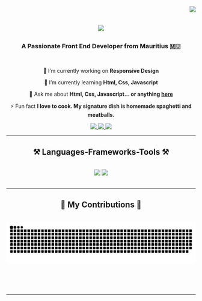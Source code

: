 <img align="right" src="https://visitor-badge.laobi.icu/badge?page_id=CodeXhale.CodeXhale" />

<h1 align="center">
    <img src="https://readme-typing-svg.herokuapp.com/?font=Righteous&size=35&center=true&vCenter=true&width=500&height=70&duration=4000&lines=Hi+There!+👋;+I'm+Ritesh!;" />
</h1>

<h3 align="center">A Passionate Front End Developer from Mauritius 🇲🇺</h3>

<br/>

<div align="center">
 
 🔭 I’m currently working on **Responsive Design**
 
 🌱 I’m currently learning **Html, Css, Javascript**

💬 Ask me about **Html, Css, Javascript... or anything [here](https://github.com/CodeXhale/CodeXhale/issues)**

⚡ Fun fact **I love to cook. My signature dish is homemade spaghetti and meatballs.**

 </div>
 
<div align="center"> 
  <a href="mailto:codexhale@gmail.com">
    <img src="https://img.shields.io/badge/Gmail-333333?style=for-the-badge&logo=gmail&logoColor=red" />
  </a>
  <a href="https://twitter.com/CodeXhale" target="_blank">
    <img src="https://img.shields.io/badge/X-000000?style=for-the-badge&logo=x&logoColor=white" target="_blank" />
  </a>
  <a href="https://CodeXhale.github.io" target="_blank">
     <img src="https://img.shields.io/badge/Portfolio-FF5722?style=for-the-badge&logo=todoist&logoColor=white" target="_blank" /> <!-- sqlite, safari, google-chrome are other good icon options -->
  </a>
</div>

 <hr/>
 
<h2 align="center">⚒️ Languages-Frameworks-Tools ⚒️</h2>
<br/>
<div align="center">
    <img src="https://skillicons.dev/icons?i=html,css,react,vscode,github,sass,figma,tailwind,git,redux" />
    <img src="https://skillicons.dev/icons?i=javascript,nodejs,typescript,express,firebase,mongodb,nextjs,mysql" /><br>
</div>

<br/>
<hr/>

<div align="center">
  <h2>🐍 My Contributions 🐍</h2>
  <br>
  <img alt="snake eating my contributions" src="https://raw.githubusercontent.com/CodeXhale/CodeXhale/output/github-contribution-grid-snake.svg" />
  
  <br/><br/><br/>
</div>

<hr/>

